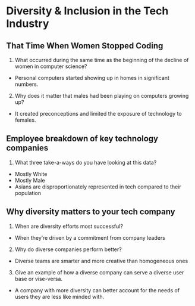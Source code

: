 # Diversity & Inclusion in the Tech Industry 
## That Time When Women Stopped Coding
1. What occurred during the same time as the beginning of the decline of women in computer science?
- Personal computers started showing up in homes in significant numbers.
2. Why does it matter that males had been playing on computers growing up?
- It created preconceptions and limited the exposure of technology to females.

## Employee breakdown of key technology companies
1. What three take-a-ways do you have looking at this data?
- Mostly White
- Mostly Male
- Asians are disproportionately represented in tech compared to their population

## Why diversity matters to your tech company
1. When are diversity efforts most successful?
- When they’re driven by a commitment from company leaders
2. Why do diverse companies perform better?
- Diverse teams are smarter and more creative than homogeneous ones
3. Give an example of how a diverse company can serve a diverse user base or vise-versa.
- A company with more diversity can better account for the needs of users they are less like minded with.